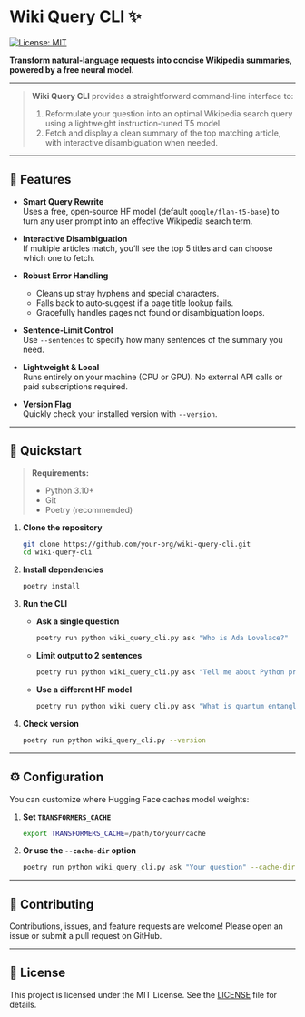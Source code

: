 # Wiki Query CLI ✨

[![License: MIT](https://img.shields.io/badge/License-MIT-yellow.svg)](https://opensource.org/licenses/MIT)

**Transform natural‑language requests into concise Wikipedia summaries, powered by a free neural model.**

---

> **Wiki Query CLI** provides a straightforward command‑line interface to:
> 1. Reformulate your question into an optimal Wikipedia search query using a lightweight instruction‑tuned T5 model.  
> 2. Fetch and display a clean summary of the top matching article, with interactive disambiguation when needed.

---

## 🌟 Features

- **Smart Query Rewrite**  
  Uses a free, open‑source HF model (default `google/flan‑t5‑base`) to turn any user prompt into an effective Wikipedia search term.

- **Interactive Disambiguation**  
  If multiple articles match, you’ll see the top 5 titles and can choose which one to fetch.

- **Robust Error Handling**  
  - Cleans up stray hyphens and special characters.  
  - Falls back to auto‑suggest if a page title lookup fails.  
  - Gracefully handles pages not found or disambiguation loops.

- **Sentence‑Limit Control**  
  Use `--sentences` to specify how many sentences of the summary you need.

- **Lightweight & Local**  
  Runs entirely on your machine (CPU or GPU). No external API calls or paid subscriptions required.

- **Version Flag**  
  Quickly check your installed version with `--version`.

---

## 🚀 Quickstart

> **Requirements:**  
> - Python 3.10+  
> - Git  
> - Poetry (recommended)

1. **Clone the repository**  
   ```bash
   git clone https://github.com/your‑org/wiki‑query‑cli.git
   cd wiki‑query‑cli
   ```

2. **Install dependencies**  
   ```bash
   poetry install
   ```

3. **Run the CLI**  
   - **Ask a single question**  
     ```bash
     poetry run python wiki_query_cli.py ask "Who is Ada Lovelace?"
     ```
   - **Limit output to 2 sentences**  
     ```bash
     poetry run python wiki_query_cli.py ask "Tell me about Python programming language" --sentences 2
     ```
   - **Use a different HF model**  
     ```bash
     poetry run python wiki_query_cli.py ask "What is quantum entanglement?" --model google/flan‑t5‑small
     ```

4. **Check version**  
   ```bash
   poetry run python wiki_query_cli.py --version
   ```

---

## ⚙️ Configuration

You can customize where Hugging Face caches model weights:

1. **Set `TRANSFORMERS_CACHE`**  
   ```bash
   export TRANSFORMERS_CACHE=/path/to/your/cache
   ```
2. **Or use the `--cache-dir` option**  
   ```bash
   poetry run python wiki_query_cli.py ask "Your question" --cache-dir /path/to/dir
   ```

---

## 🤝 Contributing

Contributions, issues, and feature requests are welcome! Please open an issue or submit a pull request on GitHub.

---

## 📄 License

This project is licensed under the MIT License. See the [LICENSE](LICENSE) file for details.
